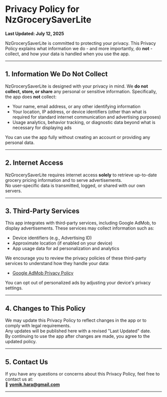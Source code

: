 # Privacy Policy for NzGrocerySaverLite

**Last Updated: July 12, 2025**

NzGrocerySaverLite is committed to protecting your privacy. This Privacy Policy explains what information we do - and more importantly, do **not** - collect, and how your data is handled when you use the app.

---

## 1. Information We Do Not Collect

NzGrocerySaverLite is designed with your privacy in mind. We **do not collect, store, or share** any personal or sensitive information. Specifically, the app does **not** collect:

- Your name, email address, or any other identifying information  
- Your location, IP address, or device identifiers (other than what is required for standard internet communication and advertising purposes)  
- Usage analytics, behavior tracking, or diagnostic data beyond what is necessary for displaying ads  

You can use the app fully without creating an account or providing any personal data.

---

## 2. Internet Access

NzGrocerySaverLite requires internet access **solely** to retrieve up-to-date grocery pricing information and to serve advertisements.  
No user-specific data is transmitted, logged, or shared with our own servers.

---

## 3. Third-Party Services

This app integrates with third-party services, including Google AdMob, to display advertisements. These services may collect information such as:  

- Device identifiers (e.g., Advertising ID)  
- Approximate location (if enabled on your device)  
- App usage data for ad personalization and analytics  

We encourage you to review the privacy policies of these third-party services to understand how they handle your data:  

- [Google AdMob Privacy Policy](https://policies.google.com/technologies/ads)

You can opt out of personalized ads by adjusting your device's privacy settings.

---

## 4. Changes to This Policy

We may update this Privacy Policy to reflect changes in the app or to comply with legal requirements.  
Any updates will be published here with a revised "Last Updated" date.  
By continuing to use the app after changes are made, you agree to the updated policy.

---

## 5. Contact Us

If you have any questions or concerns about this Privacy Policy, feel free to contact us at:  
📧 **yomik.hara@gmail.com**

---

